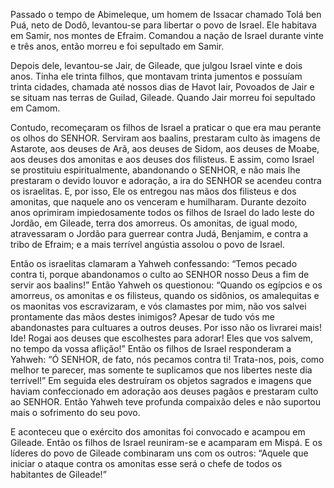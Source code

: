 Passado o tempo de Abimeleque, um homem de Issacar chamado Tolá ben Puá, neto de Dodô, levantou-se para libertar o povo de Israel. Ele habitava em Samir, nos montes de Efraim. Comandou a nação de Israel durante vinte e três anos, então morreu e foi sepultado em Samir.

Depois dele, levantou-se Jair, de Gileade, que julgou Israel vinte e dois anos. Tinha ele trinta filhos, que montavam trinta jumentos e possuíam trinta cidades, chamada até nossos dias de Havot Iair, Povoados de Jair e se situam nas terras de Guilad, Gileade. Quando Jair morreu foi sepultado em Camom.

Contudo, recomeçaram os filhos de Israel a praticar o que era mau perante os olhos do SENHOR. Serviram aos baalins, prestaram culto às imagens de Astarote, aos deuses de Arã, aos deuses de Sidom, aos deuses de Moabe, aos deuses dos amonitas e aos deuses dos filisteus. E assim, como Israel se prostituiu espiritualmente, abandonando o SENHOR, e não mais lhe prestaram o devido louvor e adoração, a ira do SENHOR se acendeu contra os israelitas. E, por isso, Ele os entregou nas mãos dos filisteus e dos amonitas, que naquele ano os venceram e humilharam. Durante dezoito anos oprimiram impiedosamente todos os filhos de Israel do lado leste do Jordão, em Gileade, terra dos amorreus. Os amonitas, de igual modo, atravessaram o Jordão para guerrear contra Judá, Benjamim, e contra a tribo de Efraim; e a mais terrível angústia assolou o povo de Israel.

Então os israelitas clamaram a Yahweh confessando: “Temos pecado contra ti, porque abandonamos o culto ao SENHOR nosso Deus a fim de servir aos baalins!” Então Yahweh os questionou: “Quando os egípcios e os amorreus, os amonitas e os filisteus, quando os sidônios, os amalequitas e os maonitas vos escravizaram, e vós clamastes por mim, não vos salvei prontamente das mãos destes inimigos? Apesar de tudo vós me abandonastes para cultuares a outros deuses. Por isso não os livrarei mais! Ide! Rogai aos deuses que escolhestes para adorar! Eles que vos salvem, no tempo da vossa aflição!” Então os filhos de Israel responderam a Yahweh: “Ó SENHOR, de fato, nós pecamos contra ti! Trata-nos, pois, como melhor te parecer, mas somente te suplicamos que nos libertes neste dia terrível!” Em seguida eles destruíram os objetos sagrados e imagens que haviam confeccionado em adoração aos deuses pagãos e prestaram culto ao SENHOR. Então Yahweh teve profunda compaixão deles e não suportou mais o sofrimento do seu povo.

E aconteceu que o exército dos amonitas foi convocado e acampou em Gileade. Então os filhos de Israel reuniram-se e acamparam em Mispá. E os líderes do povo de Gileade combinaram uns com os outros: “Aquele que iniciar o ataque contra os amonitas esse será o chefe de todos os habitantes de Gileade!”
